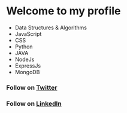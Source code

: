 # Welcome to my profile
- Data Structures & Algorithms
- JavaScript
- CSS
- Python
- JAVA
- NodeJs
- ExpressJs
- MongoDB
### Follow on [Twitter](https://www.twitter.com/ydvtwts)
### Follow on [LinkedIn](https://www.linkedin.com/in/ydv-ankit)
